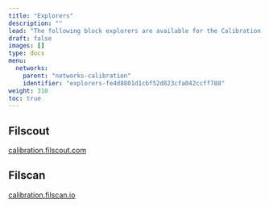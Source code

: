 ```yaml
---
title: "Explorers"
description: ""
lead: "The following block explorers are available for the Calibration testnet."
draft: false
images: []
type: docs
menu:
  networks:
    parent: "networks-calibration"
    identifier: "explorers-fe4d8801d1cbf52d823cfa042ccff788"
weight: 310
toc: true
---
```


## Filscout

[calibration.filscout.com](https://calibration.filscout.com/en)

## Filscan

[calibration.filscan.io](https://calibration.filscan.io/)

